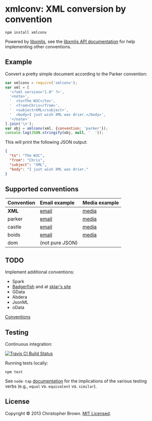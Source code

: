 # xmlconv: XML conversion by convention

    npm install xmlconv

Powered by [libxmljs](https://github.com/polotek/libxmljs), see the [libxmljs API documentation](https://github.com/polotek/libxmljs/tree/master/docs/api) for help implementing other conventions.

## Example

Convert a pretty simple document according to the Parker convention:

```javascript
var xmlconv = require('xmlconv');
var xml = [
  '<?xml version="1.0" ?>',
  '<note>',
  '  <to>The W3C</to>',
  '  <from>Chris</from>',
  '  <subject>XML</subject>',
  '  <body>I just wish XML was drier.</body>',
  '</note>'
].join('\n');
var obj = xmlconv(xml, {convention: 'parker'});
console.log(JSON.stringify(obj, null, '  '));
```

This will print the following JSON output:

```json
{
  "to": "The W3C",
  "from": "Chris",
  "subject": "XML",
  "body": "I just wish XML was drier."
}
```

## Supported conventions

| Convention | Email example | Media example |
|:-----------|:--------------|:--------------|
| **XML**    | [email](test/data/email.xml) | [media](test/data/media.xml) |
| parker     | [email](test/data/email.parker) | [media](test/data/media.parker) |
| castle     | [email](test/data/email.castle) | [media](test/data/media.castle) |
| boids      | [email](test/data/email.boids) | [media](test/data/media.boids) |
| dom        | (not pure JSON) | |

## TODO

Implement additional conventions:

* Spark
* [Badgerfish](http://dropbox.ashlock.us/open311/json-xml/) and at [sklar's site](http://www.sklar.com/badgerfish/)
* GData
* Abdera
* JsonML
* oData

[Conventions](http://wiki.open311.org/JSON_and_XML_Conversion)

## Testing

Continuous integration:

[![Travis CI Build Status](https://travis-ci.org/chbrown/xmlconv.png?branch=master)](https://travis-ci.org/chbrown/xmlconv)

Running tests locally:

    npm test

See `node-tap` [documentation](https://github.com/isaacs/node-tap/blob/master/lib/tap-assert.js) for the implications of the various testing verbs (e.g., `equal` vs. `equivalent` vs. `similar`).

## License

Copyright © 2013 Christopher Brown. [MIT Licensed](LICENSE).
